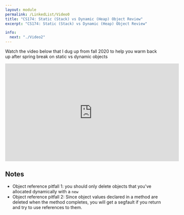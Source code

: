 ```yaml
---
layout: module
permalink: /LinkedList/Video0
title: "CS174: Static (Stack) vs Dynamic (Heap) Object Review"
excerpt: "CS174: Static (Stack) vs Dynamic (Heap) Object Review"

info:
  next: "./Video2"
---
```


Watch the video below that I dug up from fall 2020 to help you warm back up after spring break on static vs dynamic objects

<iframe width="560" height="315" src="https://www.youtube.com/embed/0ekFIqdlk3g" frameborder="0" allow="accelerometer; autoplay; clipboard-write; encrypted-media; gyroscope; picture-in-picture" allowfullscreen></iframe>

<h2>Notes</h2>
<ul>
<li>Object reference pitfall 1: you should only delete objects that you've allocated dynamically with a <code>new</code></li>
<li>Object reference pitfall 2: Since object values declared in a method are deleted when the method completes, you will get a segfault if you return and try to use references to them.</li>
</ul>
